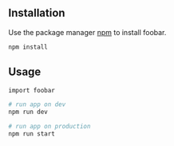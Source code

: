 ## Installation

Use the package manager [npm](https://www.npmjs.com/) to install foobar.

```bash
npm install
```

## Usage

```bash
import foobar

# run app on dev
npm run dev

# run app on production
npm run start
```
